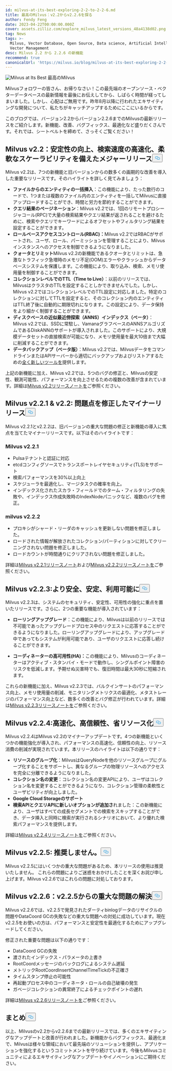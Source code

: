 ```yaml
---
id: milvus-at-its-best-exploring-2-2-to-2-2-6.md
title: 最高のMilvus：v2.2からv2.2.6を探る
author: Fendy Feng
date: 2023-04-22T00:00:00.000Z
cover: assets.zilliz.com/explore_milvus_latest_versions_48a4138d02.png
tag: News
tags: >-
  Milvus, Vector Database, Open Source, Data science, Artificial Intelligence,
  Vector Management
desc: Milvus 2.2 から 2.2.6 の新機能
recommend: true
canonicalUrl: 'https://milvus.io/blog/milvus-at-its-best-exploring-2-2-to-2-2-6.md'
---
```

<p>
  
   <span class="img-wrapper"> <img translate="no" src="https://assets.zilliz.com/exploring_milvus_latest_versions_4fa890533e.png" alt="Milvus at Its Best" class="doc-image" id="milvus-at-its-best" />
   </span> <span class="img-wrapper"> <span>最高のMilvus</span> </span></p>
<p>Milvusフォロワーの皆さん、お帰りなさい！この最先端のオープンソース・ベクターデータベースの最新情報を最後にお伝えしてから、しばらく時間が経ってしまいました。しかし、心配はご無用です。昨年8月以降に行われたエキサイティングな開発について、私たちがキャッチアップするためにここにいるからです。</p>
<p>このブログでは、バージョン2.2からバージョン2.2.6までのMilvusの最新リリースをご紹介します。新機能、改善、バグフィックス、最適化など盛りだくさんです。それでは、シートベルトを締めて、さっそくご覧ください！</p>
<h2 id="Milvus-v22-a-major-release-with-enhanced-stability-faster-search-speed-and-flexible-scalability" class="common-anchor-header">Milvus v2.2：安定性の向上、検索速度の高速化、柔軟なスケーラビリティを備えたメジャーリリース<button data-href="#Milvus-v22-a-major-release-with-enhanced-stability-faster-search-speed-and-flexible-scalability" class="anchor-icon" translate="no">
      <svg translate="no"
        aria-hidden="true"
        focusable="false"
        height="20"
        version="1.1"
        viewBox="0 0 16 16"
        width="16"
      >
        <path
          fill="#0092E4"
          fill-rule="evenodd"
          d="M4 9h1v1H4c-1.5 0-3-1.69-3-3.5S2.55 3 4 3h4c1.45 0 3 1.69 3 3.5 0 1.41-.91 2.72-2 3.25V8.59c.58-.45 1-1.27 1-2.09C10 5.22 8.98 4 8 4H4c-.98 0-2 1.22-2 2.5S3 9 4 9zm9-3h-1v1h1c1 0 2 1.22 2 2.5S13.98 12 13 12H9c-.98 0-2-1.22-2-2.5 0-.83.42-1.64 1-2.09V6.25c-1.09.53-2 1.84-2 3.25C6 11.31 7.55 13 9 13h4c1.45 0 3-1.69 3-3.5S14.5 6 13 6z"
        ></path>
      </svg>
    </button></h2><p>Milvus v2.2は、7つの新機能と旧バージョンからの数多くの画期的な改善を導入した重要なリリースです。そのハイライトを詳しく見てみましょう：</p>
<ul>
<li><strong>ファイルからのエンティティの一括挿入</strong>：この機能により、たった数行のコードで、1つまたは複数のファイル内のエンティティを一括してMilvusに直接アップロードすることができ、時間と労力を節約することができます。</li>
<li><strong>クエリ結果のページネーション</strong>：Milvus v2.2では、1回のリモートプロシージャコール(RPC)で大量の検索結果やクエリ結果が返されることを避けるために、検索やクエリでキーワードによるオフセットやフィルタリング結果を設定することができます。</li>
<li><strong>ロールベースアクセスコントロール(RBAC)：</strong>Milvus v2.2ではRBACがサポートされ、ユーザ、ロール、パーミッションを管理することにより、Milvusインスタンスへのアクセスを制御できるようになりました。</li>
<li><strong>クォータとリミット</strong>Milvus v2.2の新機能であるクオータとリミットは、急激なトラフィック急増時のメモリ不足(OOM)エラーやクラッシュからデータベースシステムを保護します。この機能により、取り込み、検索、メモリ使用量を制御することができます。</li>
<li><strong>コレクションレベルでのTTL（Time to Live）</strong>：以前のリリースでは、MilvusはクラスタのTTLを設定することしかできませんでした。しかし、Milvus v2.2ではコレクションレベルでのTTL設定に対応しました。特定のコレクションに対してTTLを設定すると、そのコレクション内のエンティティはTTL終了後に自動的に期限切れになります。この設定により、データ保持をより細かく制御することができます。</li>
<li><strong>ディスクベースの近似最近傍探索（ANNS）インデックス（ベータ）</strong>：Milvus v2.2では、SSDに常駐し、VamanaグラフベースのANNSアルゴリズムであるDiskANNのサポートが導入されました。このサポートにより、大規模データセットの直接検索が可能になり、メモリ使用量を最大10倍まで大幅に削減することができます。</li>
<li><strong>データバックアップ（ベータ版）</strong>：Milvus v2.2では、MilvusデータをコマンドラインまたはAPIサーバーから適切にバックアップおよびリストアするための<a href="https://github.com/zilliztech/milvus-backup">全く新しいツールを</a>提供します。</li>
</ul>
<p>上記の新機能に加え、Milvus v2.2では、5つのバグの修正と、Milvusの安定性、観測可能性、パフォーマンスを向上させるための複数の改善が含まれています。詳細は<a href="https://milvus.io/docs/release_notes.md#v220">Milvus v2.2リリースノートを</a>ご参照ください。</p>
<h2 id="Milvus-v221--v222-minor-releases-with-issues-fixed" class="common-anchor-header">Milvus v2.2.1 &amp; v2.2: 問題点を修正したマイナーリリース<button data-href="#Milvus-v221--v222-minor-releases-with-issues-fixed" class="anchor-icon" translate="no">
      <svg translate="no"
        aria-hidden="true"
        focusable="false"
        height="20"
        version="1.1"
        viewBox="0 0 16 16"
        width="16"
      >
        <path
          fill="#0092E4"
          fill-rule="evenodd"
          d="M4 9h1v1H4c-1.5 0-3-1.69-3-3.5S2.55 3 4 3h4c1.45 0 3 1.69 3 3.5 0 1.41-.91 2.72-2 3.25V8.59c.58-.45 1-1.27 1-2.09C10 5.22 8.98 4 8 4H4c-.98 0-2 1.22-2 2.5S3 9 4 9zm9-3h-1v1h1c1 0 2 1.22 2 2.5S13.98 12 13 12H9c-.98 0-2-1.22-2-2.5 0-.83.42-1.64 1-2.09V6.25c-1.09.53-2 1.84-2 3.25C6 11.31 7.55 13 9 13h4c1.45 0 3-1.69 3-3.5S14.5 6 13 6z"
        ></path>
      </svg>
    </button></h2><p>Milvus v2.2.1とv2.2.2は、旧バージョンの重大な問題の修正と新機能の導入に焦点を当てたマイナーリリースです。以下はそのハイライトです：</p>
<h3 id="Milvus-v221" class="common-anchor-header">Milvus v2.2.1</h3><ul>
<li>Pulsaテナントと認証に対応</li>
<li>etcdコンフィグソースでトランスポートレイヤセキュリティ(TLS)をサポート</li>
<li>検索パフォーマンスを30%以上向上</li>
<li>スケジューラを最適化し、マージタスクの確率を向上。</li>
<li>インデックス化されたスカラ・フィールドでのターム・フィルタリングの失敗や、インデックス作成失敗時のIndexNodeパニックなど、複数のバグを修正。</li>
</ul>
<h3 id="Milvus-v222" class="common-anchor-header">milvus v2.2.2</h3><ul>
<li>プロキシがシャード・リーダのキャッシュを更新しない問題を修正しました。</li>
<li>ロードされた情報が解放されたコレクション/パーティションに対してクリーニングされない問題を修正しました。</li>
<li>ロードカウントが時間通りにクリアされない問題を修正しました。</li>
</ul>
<p>詳細は<a href="https://milvus.io/docs/release_notes.md#v221">Milvus v2.2.1リリースノート</a>および<a href="https://milvus.io/docs/release_notes.md#v222">Milvus v2.2.2リリースノートを</a>ご参照ください。</p>
<h2 id="Milvus-v223-more-secure-stable-and-available" class="common-anchor-header">Milvus v2.2.3:より安全、安定、利用可能に<button data-href="#Milvus-v223-more-secure-stable-and-available" class="anchor-icon" translate="no">
      <svg translate="no"
        aria-hidden="true"
        focusable="false"
        height="20"
        version="1.1"
        viewBox="0 0 16 16"
        width="16"
      >
        <path
          fill="#0092E4"
          fill-rule="evenodd"
          d="M4 9h1v1H4c-1.5 0-3-1.69-3-3.5S2.55 3 4 3h4c1.45 0 3 1.69 3 3.5 0 1.41-.91 2.72-2 3.25V8.59c.58-.45 1-1.27 1-2.09C10 5.22 8.98 4 8 4H4c-.98 0-2 1.22-2 2.5S3 9 4 9zm9-3h-1v1h1c1 0 2 1.22 2 2.5S13.98 12 13 12H9c-.98 0-2-1.22-2-2.5 0-.83.42-1.64 1-2.09V6.25c-1.09.53-2 1.84-2 3.25C6 11.31 7.55 13 9 13h4c1.45 0 3-1.69 3-3.5S14.5 6 13 6z"
        ></path>
      </svg>
    </button></h2><p>Milvus v2.2.3は、システムのセキュリティ、安定性、可用性の強化に重点を置いたリリースです。さらに、2つの重要な機能が導入されています：</p>
<ul>
<li><p><strong>ローリングアップグレード</strong>：この機能により、Milvusは以前のリリースでは不可能であったアップグレードプロセス中のリクエストに応答することができるようになりました。ローリングアップグレードにより、アップグレード中であってもシステムが利用可能であり、ユーザのリクエストに応答し続けることができます。</p></li>
<li><p><strong>コーディネーターの高可用性(HA)：</strong>この機能により、Milvusのコーディネーターはアクティブ・スタンバイ・モードで動作し、シングルポイント障害のリスクを低減します。予期せぬ災害時でも、復旧時間は最大30秒に短縮されます。</p></li>
</ul>
<p>これらの新機能に加え、Milvus v2.2.3では、バルクインサートのパフォーマンス向上、メモリ使用量の削減、モニタリングメトリクスの最適化、メタストレージのパフォーマンス向上など、数多くの改善とバグ修正が行われています。詳細は<a href="https://milvus.io/docs/release_notes.md#v223">Milvus v2.2.3リリースノートを</a>ご参照ください。</p>
<h2 id="Milvus-v224-faster-more-reliable-and-resource-saving" class="common-anchor-header">Milvus v2.2.4:高速化、高信頼性、省リソース化<button data-href="#Milvus-v224-faster-more-reliable-and-resource-saving" class="anchor-icon" translate="no">
      <svg translate="no"
        aria-hidden="true"
        focusable="false"
        height="20"
        version="1.1"
        viewBox="0 0 16 16"
        width="16"
      >
        <path
          fill="#0092E4"
          fill-rule="evenodd"
          d="M4 9h1v1H4c-1.5 0-3-1.69-3-3.5S2.55 3 4 3h4c1.45 0 3 1.69 3 3.5 0 1.41-.91 2.72-2 3.25V8.59c.58-.45 1-1.27 1-2.09C10 5.22 8.98 4 8 4H4c-.98 0-2 1.22-2 2.5S3 9 4 9zm9-3h-1v1h1c1 0 2 1.22 2 2.5S13.98 12 13 12H9c-.98 0-2-1.22-2-2.5 0-.83.42-1.64 1-2.09V6.25c-1.09.53-2 1.84-2 3.25C6 11.31 7.55 13 9 13h4c1.45 0 3-1.69 3-3.5S14.5 6 13 6z"
        ></path>
      </svg>
    </button></h2><p>Milvus v2.2.4はMilvus v2.2のマイナーアップデートです。4つの新機能といくつかの機能強化が導入され、パフォーマンスの高速化、信頼性の向上、リソース消費の削減が実現されています。本リリースのハイライトは以下の通りです：</p>
<ul>
<li><strong>リソースのグループ化</strong>：MilvusはQueryNodeを他のリソースグループにグループ化することをサポートし、異なるグループの物理リソースへのアクセスを完全に分離できるようになりました。</li>
<li><strong>コレクション名の変更</strong>：コレクション名の変更APIにより、ユーザはコレクション名を変更することができるようになり、コレクション管理の柔軟性とユーザビリティが向上しました。</li>
<li><strong>Google Cloud Storageのサポート</strong></li>
<li><strong>検索APIとクエリAPIに新しいオプションが追加さ</strong>れました：この新機能により、ユーザはすべての成長セグメントでの検索をスキップすることができ、データ挿入と同時に検索が実行されるシナリオにおいて、より優れた検索パフォーマンスを提供します。</li>
</ul>
<p>詳細は<a href="https://milvus.io/docs/release_notes.md#v224">Milvus v2.2.4リリースノートを</a>ご参照ください。</p>
<h2 id="Milvus-v225-NOT-RECOMMENDED" class="common-anchor-header">Milvus v2.2.5: 推奨しません。<button data-href="#Milvus-v225-NOT-RECOMMENDED" class="anchor-icon" translate="no">
      <svg translate="no"
        aria-hidden="true"
        focusable="false"
        height="20"
        version="1.1"
        viewBox="0 0 16 16"
        width="16"
      >
        <path
          fill="#0092E4"
          fill-rule="evenodd"
          d="M4 9h1v1H4c-1.5 0-3-1.69-3-3.5S2.55 3 4 3h4c1.45 0 3 1.69 3 3.5 0 1.41-.91 2.72-2 3.25V8.59c.58-.45 1-1.27 1-2.09C10 5.22 8.98 4 8 4H4c-.98 0-2 1.22-2 2.5S3 9 4 9zm9-3h-1v1h1c1 0 2 1.22 2 2.5S13.98 12 13 12H9c-.98 0-2-1.22-2-2.5 0-.83.42-1.64 1-2.09V6.25c-1.09.53-2 1.84-2 3.25C6 11.31 7.55 13 9 13h4c1.45 0 3-1.69 3-3.5S14.5 6 13 6z"
        ></path>
      </svg>
    </button></h2><p>Milvus v2.2.5にはいくつかの重大な問題があるため、本リリースの使用は推奨いたしません。  これらの問題によりご迷惑をおかけしたことを深くお詫び申し上げます。Milvus v2.2.6ではこれらの問題に対処しております。</p>
<h2 id="Milvus-v226-resolves-critical-issues-from-v225" class="common-anchor-header">Milvus v2.2.6：v2.2.5からの重大な問題の解決<button data-href="#Milvus-v226-resolves-critical-issues-from-v225" class="anchor-icon" translate="no">
      <svg translate="no"
        aria-hidden="true"
        focusable="false"
        height="20"
        version="1.1"
        viewBox="0 0 16 16"
        width="16"
      >
        <path
          fill="#0092E4"
          fill-rule="evenodd"
          d="M4 9h1v1H4c-1.5 0-3-1.69-3-3.5S2.55 3 4 3h4c1.45 0 3 1.69 3 3.5 0 1.41-.91 2.72-2 3.25V8.59c.58-.45 1-1.27 1-2.09C10 5.22 8.98 4 8 4H4c-.98 0-2 1.22-2 2.5S3 9 4 9zm9-3h-1v1h1c1 0 2 1.22 2 2.5S13.98 12 13 12H9c-.98 0-2-1.22-2-2.5 0-.83.42-1.64 1-2.09V6.25c-1.09.53-2 1.84-2 3.25C6 11.31 7.55 13 9 13h4c1.45 0 3-1.69 3-3.5S14.5 6 13 6z"
        ></path>
      </svg>
    </button></h2><p>Milvus v2.2.6では、v2.2.5で発見されたダーティbinlogデータのリサイクルの問題やDataCoord GCの失敗などの重大な問題への対処に成功しています。現在v2.2.5をお使いの方は、パフォーマンスと安定性を最適化するためにアップグレードしてください。</p>
<p>修正された重要な問題は以下の通りです：</p>
<ul>
<li>DataCoord GCの失敗</li>
<li>渡されたインデックス・パラメータの上書き</li>
<li>RootCoordメッセージのバックログによるシステム遅延</li>
<li>メトリックRootCoordInsertChannelTimeTickの不正確さ</li>
<li>タイムスタンプ停止の可能性</li>
<li>再起動プロセス中のコーディネータ・ロールの自己破壊の発生</li>
<li>ガベージコレクションの異常終了によるチェックポイントの遅れ</li>
</ul>
<p>詳細は<a href="https://milvus.io/docs/release_notes.md#v226">Milvus v2.2.6リリースノートを</a>ご参照ください。</p>
<h2 id="Summary" class="common-anchor-header">まとめ<button data-href="#Summary" class="anchor-icon" translate="no">
      <svg translate="no"
        aria-hidden="true"
        focusable="false"
        height="20"
        version="1.1"
        viewBox="0 0 16 16"
        width="16"
      >
        <path
          fill="#0092E4"
          fill-rule="evenodd"
          d="M4 9h1v1H4c-1.5 0-3-1.69-3-3.5S2.55 3 4 3h4c1.45 0 3 1.69 3 3.5 0 1.41-.91 2.72-2 3.25V8.59c.58-.45 1-1.27 1-2.09C10 5.22 8.98 4 8 4H4c-.98 0-2 1.22-2 2.5S3 9 4 9zm9-3h-1v1h1c1 0 2 1.22 2 2.5S13.98 12 13 12H9c-.98 0-2-1.22-2-2.5 0-.83.42-1.64 1-2.09V6.25c-1.09.53-2 1.84-2 3.25C6 11.31 7.55 13 9 13h4c1.45 0 3-1.69 3-3.5S14.5 6 13 6z"
        ></path>
      </svg>
    </button></h2><p>以上、Milvusのv2.2からv2.2.6までの最新リリースでは、多くのエキサイティングなアップデートと改善が行われました。新機能からバグフィックス、最適化まで、Milvusは様々な領域において最先端のソリューションを提供し、アプリケーションを強化するというコミットメントを守り続けています。今後もMilvusコミュニティによるエキサイティングなアップデートやイノベーションにご期待ください。</p>
